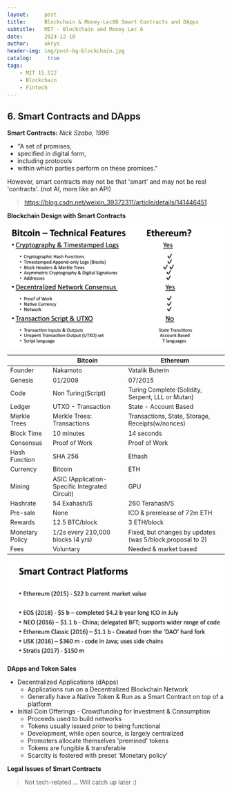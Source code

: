 ```yaml
---
layout:     post
title:      Blockchain & Money-Lec06 Smart Contracts and DApps
subtitle:   MIT - Blockchain and Money Lec 6
date:       2024-12-18
author:     ukrys
header-img: img/post-bg-blockchain.jpg
catalog: 	 true
tags:
    - MIT 15.S12
    - Blockchain
    - Fintech
---
```

## 6. Smart Contracts and DApps

**Smart Contracts:** *Nick Szabo, 1996*

- "A set of promises,
- specified in digital form,
- including protocols
-  within which parties perform on these promises."

However, smart contracts may not be that 'smart' and may not be real 'contracts'. (not AI, more like an API)

> https://blog.csdn.net/weixin_39372311/article/details/141446451

**Blockchain Design with Smart Contracts**

![](https://raw.githubusercontent.com/Ukrys/DFintech_Courses_images/master/202412181609278.png)

|                 | Bitcoin                                        | Ethereum                                                  |
| --------------- | ---------------------------------------------- | --------------------------------------------------------- |
| Founder         | Nakamoto                                       | Vatalik Buterin                                           |
| Genesis         | 01/2009                                        | 07/2015                                                   |
| Code            | Non Turing(Script)                             | Turing Complete (Solidity, Serpent, LLL or Mutan)         |
| Ledger          | UTXO - Transaction                             | State - Account Based                                     |
| Merkle Trees    | Merkle Trees: Transactions                     | Transactions, State, Storage, Receipts(w/nonces)          |
| Block Time      | 10 minutes                                     | 14 seconds                                                |
| Consensus       | Proof of Work                                  | Proof of Work                                             |
| Hash Function   | SHA 256                                        | Ethash                                                    |
| Currency        | Bitcoin                                        | ETH                                                       |
| Mining          | ASIC (Application-Specific Integrated Circuit) | GPU                                                       |
| Hashrate        | 54 Exahash/S                                   | 260 Terahash/S                                            |
| Pre-sale        | None                                           | ICO & prerelease of 72m ETH                               |
| Rewards         | 12.5 BTC/block                                 | 3 ETH/block                                               |
| Monetary Policy | 1/2s every 210,000 blocks (4 yrs)              | Fixed, but changes by updates (was 5/block;proposal to 2) |
| Fees            | Voluntary                                      | Needed & market based                                     |

![](https://raw.githubusercontent.com/Ukrys/DFintech_Courses_images/master/202412181634249.png)

**DApps and Token Sales**

- Decentralized Applications (dApps)
  - Applications run on a Decentralized Blockchain Network
  - Generally have a Native Token & Run as a Smart Contract on top of a platform
- Initial Coin Offerings - Crowdfunding for Investment & Consumption 
  - Proceeds used to build networks
  - Tokens usually issued prior to being functional
  - Development, while open source, is largely centralized 
  - Promoters allocate themselves 'premined' tokens
  - Tokens are fungible & transferable
  - Scarcity is fostered with preset 'Monetary policy'

**Legal Issues of Smart Contracts**
> Not tech-related ... Will catch up later :)